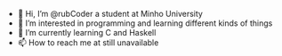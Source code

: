 - 👋 Hi, I’m @rubCoder a student at Minho University
- 👀 I’m interested in programming and learning different kinds of things
- 🌱 I’m currently learning C and Haskell
- 📫 How to reach me at still unavailable 

<!---
rubCoder/rubCoder is a ✨ special ✨ repository because its `README.md` (this file) appears on your GitHub profile.
You can click the Preview link to take a look at your changes.
--->
